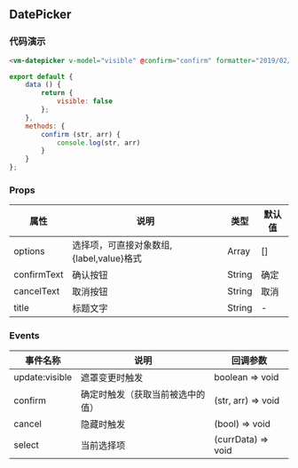 ## DatePicker

### 代码演示

```html
<vm-datepicker v-model="visible" @confirm="confirm" formatter="2019/02/10" value="2019/02/10" max-date="2020/10/01 02:02" />
```  
```js
export default {
    data () {
        return {
            visible: false
        };
    },
    methods: {
        confirm (str, arr) {
            console.log(str, arr)
        }
    }
};
```

### Props
属性 | 说明 | 类型 | 默认值
-----|-----|-------|------
options | 选择项，可直接对象数组,{label,value}格式 | Array | []
confirmText | 确认按钮 | String | 确定
cancelText | 取消按钮 | String | 取消
title | 标题文字 | String | -

### Events
事件名称|说明|回调参数
---|----|----
update:visible | 遮罩变更时触发 | boolean => void
confirm | 确定时触发（获取当前被选中的值） | (str, arr) => void
cancel | 隐藏时触发 | (bool) => void
select | 当前选择项 | (currData) => void
